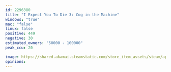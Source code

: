 ```yaml
---
id: 2296380
title: "I Expect You To Die 3: Cog in the Machine"
windows: "true"
mac: "false"
linux: false
positive: 449
negative: 30
estimated_owners: "50000 - 100000"
peak_ccu: 20

image: https://shared.akamai.steamstatic.com/store_item_assets/steam/apps/2296380/header.jpg?t=1724689495
opinions:
---
```

